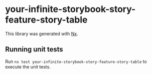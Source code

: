 # your-infinite-storybook-story-feature-story-table

This library was generated with [Nx](https://nx.dev).

## Running unit tests

Run `nx test your-infinite-storybook-story-feature-story-table` to execute the unit tests.

